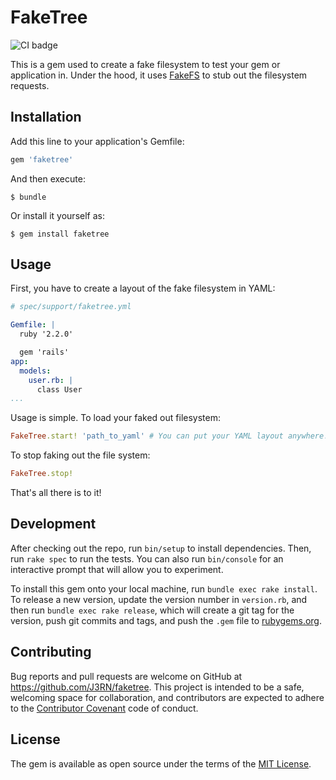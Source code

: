 # FakeTree

![CI badge](https://travis-ci.org/J3RN/faketree.svg?branch=master)

This is a gem used to create a fake filesystem to test your gem or application in. Under the hood, it uses [FakeFS](https://github.com/defunkt/fakefs) to stub out the filesystem requests.

## Installation

Add this line to your application's Gemfile:

```ruby
gem 'faketree'
```

And then execute:

    $ bundle

Or install it yourself as:

    $ gem install faketree

## Usage

First, you have to create a layout of the fake filesystem in YAML:

```YAML
# spec/support/faketree.yml

Gemfile: |
  ruby '2.2.0'

  gem 'rails'
app:
  models:
    user.rb: |
      class User
...
```

Usage is simple. To load your faked out filesystem:

```ruby
FakeTree.start! 'path_to_yaml' # You can put your YAML layout anywhere!
```

To stop faking out the file system:

```ruby
FakeTree.stop!
```

That's all there is to it!

## Development

After checking out the repo, run `bin/setup` to install dependencies. Then, run `rake spec` to run the tests. You can also run `bin/console` for an interactive prompt that will allow you to experiment.

To install this gem onto your local machine, run `bundle exec rake install`. To release a new version, update the version number in `version.rb`, and then run `bundle exec rake release`, which will create a git tag for the version, push git commits and tags, and push the `.gem` file to [rubygems.org](https://rubygems.org).

## Contributing

Bug reports and pull requests are welcome on GitHub at https://github.com/J3RN/faketree. This project is intended to be a safe, welcoming space for collaboration, and contributors are expected to adhere to the [Contributor Covenant](contributor-covenant.org) code of conduct.


## License

The gem is available as open source under the terms of the [MIT License](http://opensource.org/licenses/MIT).

